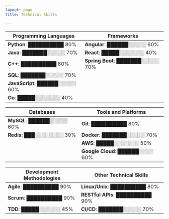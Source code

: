 ```yaml
---
layout: page
title: Technical Skills

---
```



|     Programming Languages       |        Frameworks                 | 
|---------------------------------|-----------------------------------|
| **Python**: ██████████ 80%      | **Angular**: ██████░░░░░ 60%      | 
| **Java**: ███████░░░░░ 70%      | **React**: █████░░░░░░░ 40%       |
| **C++**: ██████████ 80%         | **Spring Boot**: ███████░░░░░ 70% |                      
| **SQL**: ███████░░░░░ 70%       |                                          
| **JavaScript**: ██████░░░░░ 60% |                    
| **Go**: █████░░░░░░░ 40%        |                                           

|         Databases         |     Tools and Platforms         |
|---------------------------|---------------------------------|
|**MySQL**: ██████░░░░░ 60% |**Git**: ██████████ 80%          | 
|**Redis**: ███░░░░░░░░ 30% |**Docker**: ███████░░░░░ 70%     |
                            |**AWS**: █████░░░░░░░ 50%        |
                            |**Google Cloud**: ██████░░░░ 60% | 


 | Development Methodologies |        Other Technical Skills    |
 |---------------------------|----------------------------------|
 | **Agile**: ██████████ 90% | **Linux/Unix**: ██████████ 80%   |
 | **Scrum**: ██████████ 90% | **RESTful APIs**: ██████████ 90% |
 | **TDD**: █████░░░░░░ 45%  | **CI/CD**: ███████░░░░░ 70%      |
<!--### Programming Languages

- **Python**: ██████████ 100%
- **Java**: █████████░ 90%
- **JavaScript**: ████████░░ 80%
- **C++**: █████░░░░░ 50%
- **SQL**: ██████████ 100%

### Frameworks and Libraries

- **Django**: █████████░ 90%
- **React**: ████████░░ 80%
- **Node.js**: ███████░░░ 70%
- **Spring Boot**: ███████░░░ 70%

### Databases

- **MySQL**: ██████████ 100%
- **PostgreSQL**: █████████░ 90%
- **MongoDB**: ███████░░░ 70%
- **Redis**: █████░░░░░ 50%

### Tools and Platforms

- **Git**: ██████████ 100%
- **Docker**: █████████░ 90%
- **Kubernetes**: █████░░░░░ 50%
- **AWS**: ████████░░ 80%
- **Azure**: █████░░░░░ 50%

### Development Methodologies

- **Agile**: █████████░ 90%
- **Scrum**: █████████░ 90%
- **Test-Driven Development (TDD)**: █████░░░░░ 50%

### Other Technical Skills

- **Linux/Unix**: ████████░░ 80%
- **RESTful APIs**: ██████████ 100%
- **Microservices Architecture**: ███████░░░ 70%
- **CI/CD Pipelines**: ███████░░░ 70%  -->
